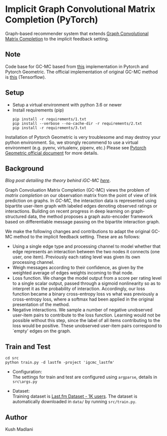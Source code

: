 # Implicit Graph Convolutional Matrix Completion (PyTorch)
Graph-based recommender system that extends [Graph Convolutional Matrix Completion](https://arxiv.org/abs/1706.02263) to the implicit feedback setting.

## Note
Code base for GC-MC based from [this](https://github.com/tanimutomo/gcmc) implementation in Pytorch and Pytorch Geometric. The official implementation of original GC-MC method is [this](https://github.com/riannevdberg/gc-mc) (Tensorflow).  

## Setup
- Setup a virtual environment with python 3.6 or newer
- Install requirements (pip)
  ```
  pip install -r requirements/1.txt
  pip install --verbose --no-cache-dir -r requirements/2.txt
  pip install -r requirements/3.txt
  ```
Installation of Pytorch Geometric is very troublesome and may destroy your python environment. So, we strongly recommend to use a virtual environment (e.g. pyenv, virtualenv, pipenv, etc.) Please see [Pytorch Geometric official document](https://rusty1s.github.io/pytorch_geometric/build/html/notes/installation.html) for more details.  

## Background 
*Blog post detailing the theory behind iGC-MC [here](https://kushmadlani.github.io/igcmc/)*.

Graph Convoluation Matrix Completion (GC-MC) views the problem of *matrix completion* on our observation matrix from the point of view of link prediction on graphs. In *GC-MC*, the interaction data is represented using bipartite user-item graph with labeled edges denoting observed ratings or interactions. Building on recent progress in deep learning on graph-structured data, the method proposes a graph auto-encoder framework based on differentiable message passing on the bipartite interaction graph. 

We make the following changes and contributions to adapt the original GC-MC method to the implicit feedback setting. These are as follows:
- Using a single edge type and processing channel to model whether that edge represents an interaction between the two nodes it connects (one user, one item). Previously each rating level was given its own processing channel.
- Weigh messages according to their confidence, as given by the weighted average of edges weights incoming to that node.
- Loss function. We change the model output from a score per rating level to a single scalar output, passed through a sigmoid nonlinearity so as to interpret it as the probability of interaction. Accordingly, our loss function became a binary cross-entropy loss vs what was previously a cross-entropy loss, where a softmax had been applied in the original presentation of the method.
- Negative interactions. We sample a number of negative unobserved user-item pairs to contribute to the loss function. Learning would not be possible without this step, since the label of all items contributing to the loss would be positive. These unobserved user-item pairs correspond to `empty' edges on the graph.


## Train and Test
```
cd src
python train.py -d lastfm -project 'igcmc_lastfm'
```
- Configuration:  
The settings for train and test are configured using `argparse`, details in `src\args.py`

- Dataset:  
Training dataset is [Last.fm Dataset - 1K users](http://ocelma.net/MusicRecommendationDataset/lastfm-1K.html).
The dataset is automatically downloaded in `data/` by running `src/train.py`.

## Author
Kush Madlani
